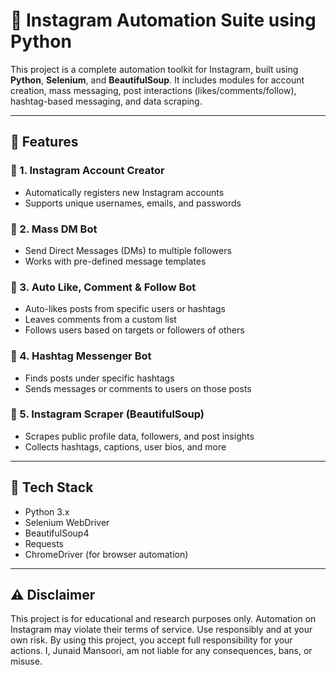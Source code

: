 # 📱 Instagram Automation Suite using Python

This project is a complete automation toolkit for Instagram, built using **Python**, **Selenium**, and **BeautifulSoup**. It includes modules for account creation, mass messaging, post interactions (likes/comments/follow), hashtag-based messaging, and data scraping.

---

## 🚀 Features

### 🔹 1. Instagram Account Creator
- Automatically registers new Instagram accounts
- Supports unique usernames, emails, and passwords

### 🔹 2. Mass DM Bot
- Send Direct Messages (DMs) to multiple followers
- Works with pre-defined message templates

### 🔹 3. Auto Like, Comment & Follow Bot
- Auto-likes posts from specific users or hashtags
- Leaves comments from a custom list
- Follows users based on targets or followers of others

### 🔹 4. Hashtag Messenger Bot
- Finds posts under specific hashtags
- Sends messages or comments to users on those posts

### 🔹 5. Instagram Scraper (BeautifulSoup)
- Scrapes public profile data, followers, and post insights
- Collects hashtags, captions, user bios, and more

---

## 🧰 Tech Stack
- Python 3.x
- Selenium WebDriver
- BeautifulSoup4
- Requests
- ChromeDriver (for browser automation)


---

## ⚠️ Disclaimer
This project is for educational and research purposes only. Automation on Instagram may violate their terms of service. Use responsibly and at your own risk.
By using this project, you accept full responsibility for your actions. I, Junaid Mansoori, am not liable for any consequences, bans, or misuse.
